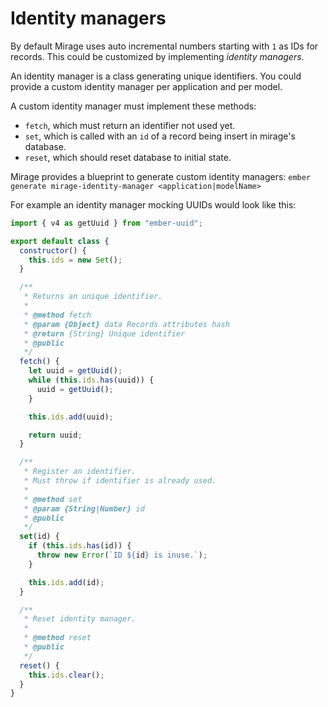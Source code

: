# Identity managers

By default Mirage uses auto incremental numbers starting with `1` as IDs for records. This could be customized by implementing *identity managers*.

An identity manager is a class generating unique identifiers. You could provide a custom identity manager per application and per model.

A custom identity manager must implement these methods:

- `fetch`, which must return an identifier not used yet.
- `set`, which is called with an `id` of a record being insert in mirage's database.
- `reset`, which should reset database to initial state.

Mirage provides a blueprint to generate custom identity managers: `ember generate mirage-identity-manager <application|modelName>`

For example an identity manager mocking UUIDs would look like this:

```js
import { v4 as getUuid } from "ember-uuid";

export default class {
  constructor() {
    this.ids = new Set();
  }

  /**
   * Returns an unique identifier.
   *
   * @method fetch
   * @param {Object} data Records attributes hash
   * @return {String} Unique identifier
   * @public
   */
  fetch() {
    let uuid = getUuid();
    while (this.ids.has(uuid)) {
      uuid = getUuid();
    }

    this.ids.add(uuid);

    return uuid;
  }

  /**
   * Register an identifier.
   * Must throw if identifier is already used.
   *
   * @method set
   * @param {String|Number} id
   * @public
   */
  set(id) {
    if (this.ids.has(id)) {
      throw new Error(`ID ${id} is inuse.`);
    }

    this.ids.add(id);
  }

  /**
   * Reset identity manager.
   *
   * @method reset
   * @public
   */
  reset() {
    this.ids.clear();
  }
}
```
